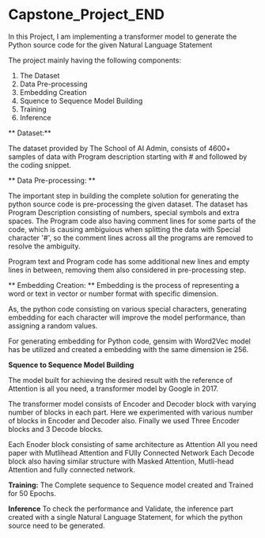 # Capstone_Project_END

In this Project, I am implementing a transformer model to generate the Python source code for the given Natural Language Statement

The project mainly having the following components:
  1. The Dataset
  2. Data Pre-processing
  3. Embedding Creation
  4. Squence to Sequence Model Building
  5. Training 
  6. Inference
  
  
** Dataset:**
 
The dataset provided by The School of AI Admin, consists of 4600+ samples of data with Program description starting with # and followed by the coding snippet.
 
** Data Pre-processing: **

The important step in building the complete solution for generating the python source code is pre-processing the given dataset.
The dataset has Program Description consisting of numbers, special symbols and extra spaces. 
The Program code also having comment lines for some parts of the code, which is causing ambiguious when splitting the data with Special character '#', so the comment lines across all the programs are removed to resolve the ambiguity.

Program text and Program code has some additional new lines and empty lines in between, removing them also considered in pre-processing step.

** Embedding Creation: **
Embedding is the process of representing a word or text in vector or number format with specific dimension.

As, the python code consisting on various special characters, generating embedding for each character will improve the model performance, than assigning a random values.

For generating embedding for Python code, gensim with Word2Vec model has be utilized and created a embedding with the same dimension ie 256.

**Squence to Sequence Model Building**

The model built for achieving the desired result with the reference of Attention is all you need, a transformer model by Google in 2017.

The transformer model consists of Encoder and Decoder block with varying number of blocks in each part. Here we experimented with various number of blocks in Encoder and Decoder also. Finally we used Three Encoder blocks and 3 Decode blocks.

Each Enoder block consisting of same architecture as Attention All you need paper with Mutlihead Attention and FUlly Connected Network
Each Decode block also having similar structure with Masked Attention, Mutli-head Attention and fully connected network.

**Training:**
The Complete sequence to Sequence model created and Trained for 50 Epochs.

**Inference**
To check the performance and Validate, the inference part created with a single Natural Language Statement, for which the python source need to be generated. 
